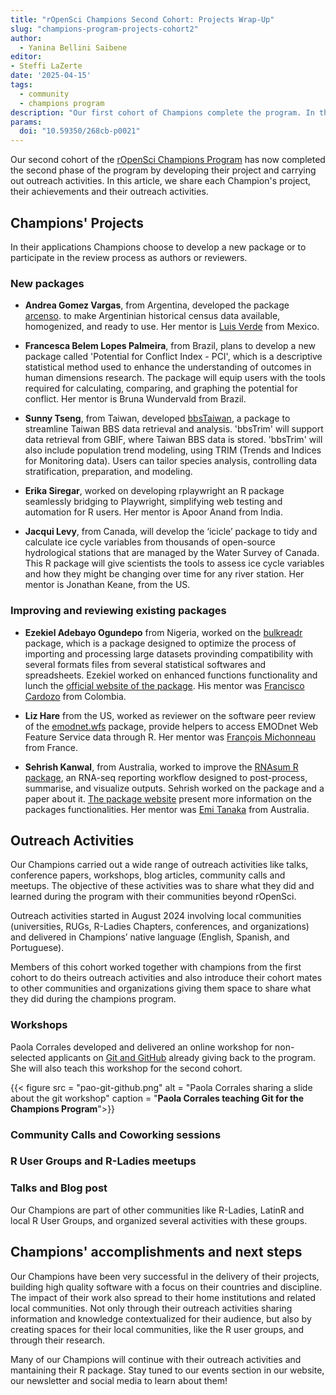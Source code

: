 ```yaml
---
title: "rOpenSci Champions Second Cohort: Projects Wrap-Up"
slug: "champions-program-projects-cohort2"
author:
  - Yanina Bellini Saibene
editor:
- Steffi LaZerte
date: '2025-04-15'
tags:
  - community
  - champions program
description: "Our first cohort of Champions complete the program. In this blog post, we share each champions projects, their achievements and outreach activities."
params:
  doi: "10.59350/268cb-p0021"
---
```


Our second cohort of the [rOpenSci Champions Program](/champions/) has now completed the second phase of the program by developing their project and carrying out outreach activities. In this article, we share each Champion's project, their achievements and their outreach activities.

## Champions' Projects

In their applications Champions choose to develop a new package or to participate in the review process as authors or reviewers.

### New packages 

- **Andrea Gomez Vargas**, from Argentina, developed the package [arcenso](). to make Argentinian historical census data available, homogenized, and ready to use.  Her mentor is [Luis Verde]() from Mexico. 

- **Francesca Belem Lopes Palmeira**, from Brazil, plans to develop a new package called 'Potential for Conflict Index - PCI', which is a descriptive statistical method used to enhance the understanding of outcomes in human dimensions research. The package will equip users with the tools required for calculating, comparing, and graphing the potential for conflict. Her mentor is Bruna Wundervald from Brazil. 

- **Sunny Tseng**, from Taiwan, developed [bbsTaiwan](), a package to streamline Taiwan BBS data retrieval and analysis. 'bbsTrim' will support data retrieval from GBIF, where Taiwan BBS data is stored. 'bbsTrim' will also include population trend modeling, using TRIM (Trends and Indices for Monitoring data). Users can tailor species analysis, controlling data stratification, preparation, and modeling.

- **Erika Siregar**, worked on developing rplaywright an R package seamlessly bridging to Playwright, simplifying web testing and automation for R users. Her mentor is Apoor Anand from India. 

- **Jacqui Levy**, from Canada, will develop the ‘icicle’ package to tidy and calculate ice cycle variables from thousands of open-source hydrological stations that are managed by the Water Survey of Canada. This R package will give scientists the tools to assess ice cycle variables and how they might be changing over time for any river station. Her mentor is Jonathan Keane, from the US.


### Improving and reviewing existing packages

- **Ezekiel Adebayo Ogundepo** from Nigeria, worked on the [bulkreadr](https://docs.ropensci.org/naijR/) package, which is a package designed to optimize the process of importing and processing large datasets provinding compatibility with several formats files from several statistical softwares and spreadsheets. Ezekiel worked on enhanced functions functionality and lunch the [official website of the package](https://gbganalyst.github.io/bulkreadr/news/index.html). His mentor was [Francisco Cardozo](/author/francisco-cardozo/) from Colombia.

- **Liz Hare** from the US, worked as reviewer on the software peer review of the [emodnet.wfs](https://github.com/ropensci/software-review/issues/653) package, provide helpers to access EMODnet Web Feature Service data through R.  Her mentor was [François Michonneau](/author/françois-michonneau/) from France.

- **Sehrish Kanwal**, from Australia, worked to improve the [RNAsum R package](https://github.com/umccr/RNAsum), an RNA-seq reporting workflow designed to post-process, summarise, and visualize outputs. Sehrish worked on the package and a paper about it. [The package website](https://umccr.github.io/RNAsum/) present more information on the packages functionalities. Her mentor was [Emi Tanaka](/author/emi-tanaka/) from Australia. 

   

## Outreach Activities

Our Champions carried out a wide range of outreach activities like talks, conference papers, workshops, blog articles, community calls and meetups. The objective of these activities was to share what they did and learned during the program with their communities beyond rOpenSci.  

Outreach activities started in August 2024 involving local communities (universities, RUGs, R-Ladies Chapters, conferences, and organizations) and delivered in Champions’ native language (English, Spanish, and Portuguese).

Members of this cohort worked together with champions from the first cohort to do theirs outreach activities and also introduce their cohort mates to other communities and organizations giving them space to share what they did during the champions program.

### Workshops

Paola Corrales developed and delivered an online workshop for non-selected applicants on [Git and GitHub](https://paocorrales.github.io/git-developing-software-together/) already giving back to the program. She will also teach this workshop for the second cohort.

{{< figure src = "pao-git-github.png" alt = "Paola Corrales sharing a slide about the git workshop" caption = "<strong>Paola Corrales teaching Git for the Champions Program</strong>">}}




### Community Calls and Coworking sessions



### R User Groups and R-Ladies meetups


### Talks and Blog post

Our Champions are part of other communities like R-Ladies, LatinR and local R User Groups, and organized several activities with these groups. 


## Champions' accomplishments and next steps

Our Champions have been very successful in the delivery of their projects, building high quality software with a focus on their countries and discipline. The impact of their work also spread to their home institutions and related local communities. Not only through their outreach activities sharing information and knowledge contextualized for their audience, but also by creating spaces for their local communities, like the R user groups, and through their research. 

Many of our Champions will continue with their outreach activities and mantaining their R package. Stay tuned to our events section in our website, our newsletter and social media to learn about them! 

